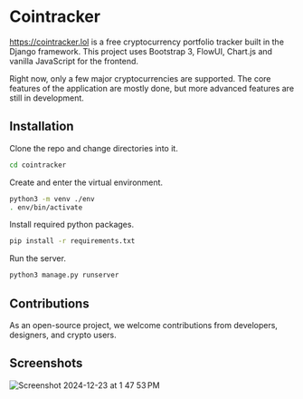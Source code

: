 # Cointracker

https://cointracker.lol is a free cryptocurrency portfolio tracker built in the Django framework. This project uses Bootstrap 3, FlowUI, Chart.js and vanilla JavaScript for the frontend. 

Right now, only a few major cryptocurrencies are supported. The core features of the application are mostly done, but more advanced features are still in development. 

## Installation
Clone the repo and change directories into it.
```bash
cd cointracker
```

Create and enter the virtual environment.
```bash
python3 -m venv ./env
. env/bin/activate
```

Install required python packages.
```bash
pip install -r requirements.txt
```

Run the server. 
```bash
python3 manage.py runserver
```

## Contributions

As an open-source project, we welcome contributions from developers, designers, and crypto users.

## Screenshots
![Screenshot 2024-12-23 at 1 47 53 PM](https://github.com/user-attachments/assets/1a1e2cb6-cf4a-4c0d-a857-c8f92d0a574f)
